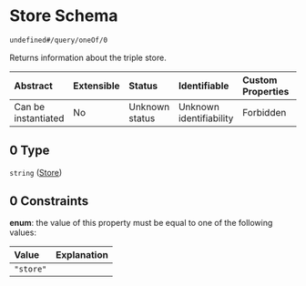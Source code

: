 # Store Schema

```txt
undefined#/query/oneOf/0
```

Returns information about the triple store.

| Abstract            | Extensible | Status         | Identifiable            | Custom Properties | Additional Properties | Access Restrictions | Defined In                                                                     |
| :------------------ | :--------- | :------------- | :---------------------- | :---------------- | :-------------------- | :------------------ | :----------------------------------------------------------------------------- |
| Can be instantiated | No         | Unknown status | Unknown identifiability | Forbidden         | Allowed               | none                | [okp4-cognitarium.json\*](schema/okp4-cognitarium.json "open original schema") |

## 0 Type

`string` ([Store](okp4-cognitarium-querymsg-oneof-store.md))

## 0 Constraints

**enum**: the value of this property must be equal to one of the following values:

| Value     | Explanation |
| :-------- | :---------- |
| `"store"` |             |
